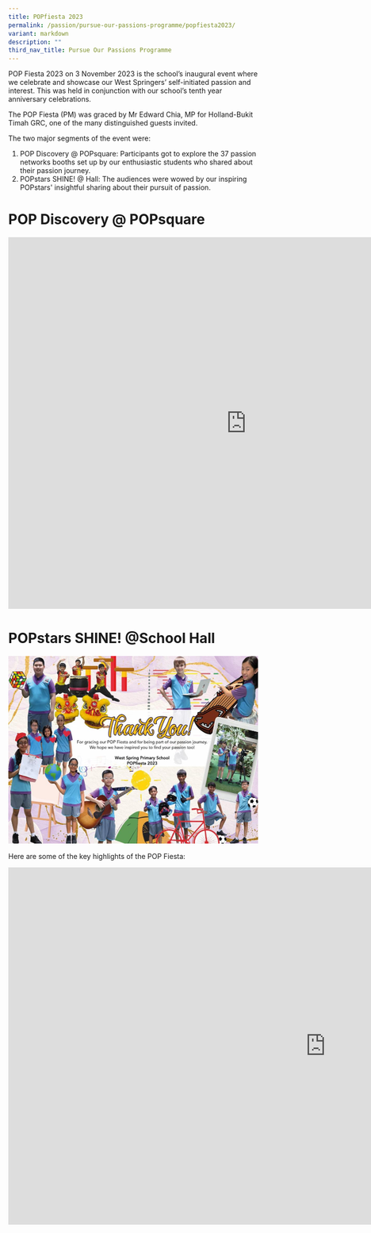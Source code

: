 ```yaml
---
title: POPfiesta 2023
permalink: /passion/pursue-our-passions-programme/popfiesta2023/
variant: markdown
description: ""
third_nav_title: Pursue Our Passions Programme
---
```

POP Fiesta 2023 on 3 November 2023 is the school’s inaugural event where we celebrate and showcase our West Springers’ self-initiated passion and interest. This was held in conjunction with our school’s tenth year anniversary celebrations.

The POP Fiesta (PM) was graced by Mr Edward Chia, MP for Holland-Bukit Timah GRC, one of the many distinguished guests invited.

The two major segments of the event were: 
1. POP Discovery @ POPsquare: Participants got to explore the 37 passion networks booths set up by our enthusiastic students who shared about their passion journey. 
2. POPstars SHINE! @ Hall: The audiences were wowed by our inspiring POPstars' insightful sharing about their pursuit of passion. 

# POP Discovery @ POPsquare
<iframe allowfullscreen="true" height="749" width="960" frameborder="0" src="https://docs.google.com/presentation/d/e/2PACX-1vQIRdh7cxtotrGgDTIYSkJZB-0-IV_TLR1A0vc0QalrfFUEQ_bVlN_yJ4Ikul-05ZQ_CsV7OmUn-adC/embed?start=false&amp;loop=false&amp;delayms=3000"></iframe>

# POPstars SHINE! @School Hall
![](/images/POP/untitled%20presentation.jpg)


Here are some of the key highlights of the POP Fiesta: 
<iframe title="Post POPfiesta 2023" allow="autoplay; fullscreen; picture-in-picture" frameborder="0" height="720" width="1280" src="https://player.vimeo.com/video/882487294?badge=0&amp;autopause=0&amp;quality_selector=1&amp;player_id=0&amp;app_id=58479"></iframe>